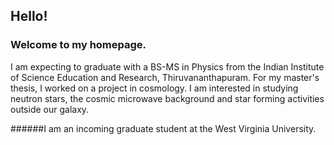 ## Hello!
### Welcome to my homepage.


I am expecting to graduate with a BS-MS in Physics from the Indian Institute of Science Education and Research, Thiruvananthapuram. For my master's thesis, I worked on a project in cosmology. I am interested in studying neutron stars, the cosmic microwave background and star forming activities outside our galaxy.

######I am an incoming graduate student at the West Virginia University. 
